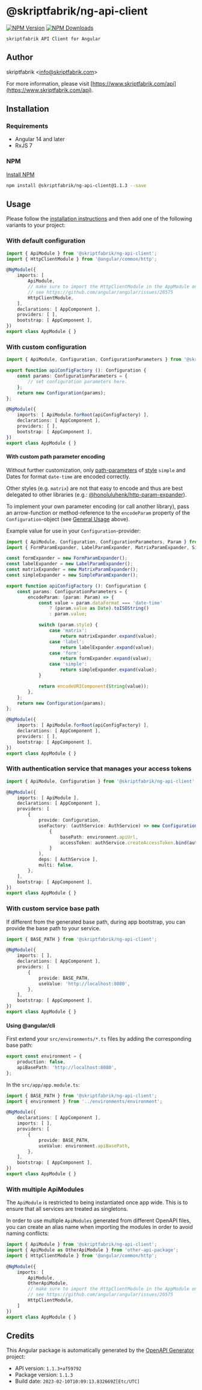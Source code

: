 # @skriptfabrik/ng-api-client

[![NPM Version](https://img.shields.io/npm/v/@skriptfabrik/ng-api-client)](https://www.npmjs.com/package/@skriptfabrik/ng-api-client)
[![NPM Downloads](https://img.shields.io/npm/dt/@skriptfabrik/ng-api-client)](https://www.npmjs.com/package/@skriptfabrik/ng-api-client)

    skriptfabrik API Client for Angular

## Author

skriptfabrik <[info@skriptfabrik.com](mailto:info@skriptfabrik.com)>

For more information, please visit [https://www.skriptfabrik.com/api](https://www.skriptfabrik.com/api).

## Installation

### Requirements

- Angular 14 and later
- RxJS 7

### NPM

[Install NPM](https://docs.npmjs.com/cli/configuring-npm/install)

```bash
npm install @skriptfabrik/ng-api-client@1.1.3 --save
```

## Usage

Please follow the [installation instructions](#installation) and then add one of the following variants to your project:

### With default configuration

```typescript
import { ApiModule } from '@skriptfabrik/ng-api-client';
import { HttpClientModule } from '@angular/common/http';

@NgModule({
    imports: [
        ApiModule,
        // make sure to import the HttpClientModule in the AppModule only,
        // see https://github.com/angular/angular/issues/20575
        HttpClientModule,
    ],
    declarations: [ AppComponent ],
    providers: [ ],
    bootstrap: [ AppComponent ],
})
export class AppModule { }
```

### With custom configuration

```typescript
import { ApiModule, Configuration, ConfigurationParameters } from '@skriptfabrik/ng-api-client';

export function apiConfigFactory (): Configuration {
    const params: ConfigurationParameters = {
        // set configuration parameters here.
    };
    return new Configuration(params);
};

@NgModule({
    imports: [ ApiModule.forRoot(apiConfigFactory) ],
    declarations: [ AppComponent ],
    providers: [ ],
    bootstrap: [ AppComponent ],
})
export class AppModule { }
```

#### With custom path parameter encoding

Without further customization, only
[path-parameters](https://github.com/OAI/OpenAPI-Specification/blob/main/versions/3.1.0.md#parameter-locations) of
[style](https://github.com/OAI/OpenAPI-Specification/blob/main/versions/3.1.0.md#style-values) `simple` and Dates for
format `date-time` are encoded correctly.

Other styles (e.g. `matrix`) are not that easy to encode and thus are best delegated to other libraries
(e.g.: [@honoluluhenk/http-param-expander](https://www.npmjs.com/package/@honoluluhenk/http-param-expander)).

To implement your own parameter encoding (or call another library), pass an arrow-function or method-reference to the
`encodeParam` property of the `Configuration`-object (see [General Usage](#usage) above).

Example value for use in your `Configuration`-provider:

```typescript
import { ApiModule, Configuration, ConfigurationParameters, Param } from '@skriptfabrik/ng-api-client';
import { FormParamExpander, LabelParamExpander, MatrixParamExpander, SimpleParamExpander } from '@honoluluhenk/http-param-expander';

const formExpander = new FormParamExpander();
const labelExpander = new LabelParamExpander();
const matrixExpander = new MatrixParamExpander();
const simpleExpander = new SimpleParamExpander();

export function apiConfigFactory (): Configuration {
    const params: ConfigurationParameters = {
        encodeParam: (param: Param) => {
            const value = param.dataFormat === 'date-time'
                ? (param.value as Date).toISOString()
                : param.value;

            switch (param.style) {
                case 'matrix':
                    return matrixExpander.expand(value);
                case 'label':
                    return labelExpander.expand(value);
                case 'form':
                    return formExpander.expand(value);
                case 'simple':
                    return simpleExpander.expand(value);
            }

            return encodeURIComponent(String(value));
        },
    };
    return new Configuration(params);
};

@NgModule({
    imports: [ ApiModule.forRoot(apiConfigFactory) ],
    declarations: [ AppComponent ],
    providers: [ ],
    bootstrap: [ AppComponent ],
})
export class AppModule { }
```

### With authentication service that manages your access tokens

```typescript
import { ApiModule, Configuration } from '@skriptfabrik/ng-api-client';

@NgModule({
    imports: [ ApiModule ],
    declarations: [ AppComponent ],
    providers: [
        {
            provide: Configuration,
            useFactory: (authService: AuthService) => new Configuration(
                {
                    basePath: environment.apiUrl,
                    accessToken: authService.createAccessToken.bind(authService),
                }
            ),
            deps: [ AuthService ],
            multi: false,
        },
    ],
    bootstrap: [ AppComponent ],
})
export class AppModule { }
```

### With custom service base path

If different from the generated base path, during app bootstrap, you can provide the base path to your service.

```typescript
import { BASE_PATH } from '@skriptfabrik/ng-api-client';

@NgModule({
    imports: [ ],
    declarations: [ AppComponent ],
    providers: [
        {
            provide: BASE_PATH,
            useValue: 'http://localhost:8080',
        },
    ],
    bootstrap: [ AppComponent ],
})
export class AppModule { }
```

#### Using @angular/cli

First extend your `src/environments/*.ts` files by adding the corresponding base path:

```typescript
export const environment = {
    production: false,
    apiBasePath: 'http://localhost:8080',
};
```

In the `src/app/app.module.ts`:

```typescript
import { BASE_PATH } from '@skriptfabrik/ng-api-client';
import { environment } from '../environments/environment';

@NgModule({
    declarations: [ AppComponent ],
    imports: [ ],
    providers: [
        {
            provide: BASE_PATH,
            useValue: environment.apiBasePath,
        },
    ],
    bootstrap: [ AppComponent ],
})
export class AppModule { }
```

### With multiple ApiModules

The `ApiModule` is restricted to being instantiated once app wide.
This is to ensure that all services are treated as singletons.

In order to use multiple `ApiModules` generated from different OpenAPI files,
you can create an alias name when importing the modules in order to avoid naming conflicts:

```typescript
import { ApiModule } from '@skriptfabrik/ng-api-client';
import { ApiModule as OtherApiModule } from 'other-api-package';
import { HttpClientModule } from '@angular/common/http';

@NgModule({
    imports: [
        ApiModule,
        OtherApiModule,
        // make sure to import the HttpClientModule in the AppModule only,
        // see https://github.com/angular/angular/issues/20575
        HttpClientModule,
    ]
})
export class AppModule { }
```

## Credits

This Angular package is automatically generated by the [OpenAPI Generator](https://openapi-generator.tech) project:

- API version: `1.1.3+af59792`
- Package version: `1.1.3`
- Build date: `2023-02-10T10:09:13.832669Z[Etc/UTC]`
